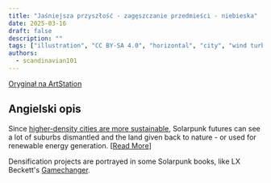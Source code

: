 ```yaml
---
title: "Jaśniejsza przyszłość - zagęszczanie przedmieści - niebieska"
date: 2025-03-16
draft: false
description: ""
tags: ["illustration", "CC BY-SA 4.0", "horizontal", "city", "wind turbine", "nuclear"]
authors:
  - scandinavian101
---
```


[Oryginał na ArtStation](https://www.artstation.com/artwork/WXzGWJ)

## Angielski opis

Since [higher-density cities are more sustainable](https://en.wikipedia.org/wiki/Urban_density#Sustainability), Solarpunk futures can see a lot of suburbs dismantled and the land given back to nature - or used for renewable energy generation. [[Read More](https://iopscience.iop.org/article/10.1088/1755-1315/362/1/012106)]

Densification projects are portrayed in some Solarpunk books, like LX Beckett's [Gamechanger](https://www.goodreads.com/book/show/43263243-gamechanger).
